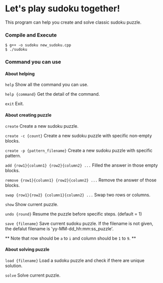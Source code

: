 # Let's play sudoku together!

This program can help you create and solve classic sudoku puzzle. 

### Compile and Execute

```
$ g++ -o sudoku new_sudoku.cpp
$ ./sudoku
```

### Command you can use


#### About helping
`help`
Show all the command you can use. 

`help {command}`
Get the detail of the command. 

`exit`
Exit. 

#### About creating puzzle
`create`
Create a new sudoku puzzle. 

`create -c {count}`
Create a new sudoku puzzle with specific non-empty blocks. 

`create -p {pattern_filename}`
Create a new sudoku puzzle with specific pattern. 

`add {row1}{column1} {row2}{column2} ...`
Filled the answer in those empty blocks.

`remove {row1}{column1} {row2}{column2} ...`
Remove the answer of those blocks.

`swap {row1}{row2} {column1}{column2} ...`
Swap two rows or columns.

`show`
Show current puzzle.

`undo {round}`
Resume the puzzle before specific steps. (default = 1)

`save {filename}`
Save current sudoku puzzle.
If the filename is not given, the defalut filename is 'yy-MM-dd_hh:mm:ss_puzzle'. 

** Note that row should be `a` to `i` and column should be `1` to `9`. **

#### About solving puzzle
`load {filename}`
Load a sudoku puzzle and check if there are unique solution.

`solve`
Solve current puzzle. 
